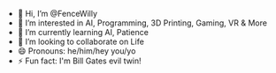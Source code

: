 - 👋 Hi, I’m @FenceWilly
- 👀 I’m interested in AI, Programming, 3D Printing, Gaming, VR & More
- 🌱 I’m currently learning AI, Patience
- 💞️ I’m looking to collaborate on Life
- 😄 Pronouns: he/him/hey you/yo
- ⚡ Fun fact: I'm Bill Gates evil twin!

<!---
FenceWilly/FenceWilly is a ✨ special ✨ repository because its `README.md` (this file) appears on your GitHub profile.
You can click the Preview link to take a look at your changes.
--->
